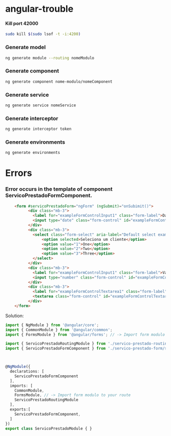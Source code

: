 # angular-trouble

#### Kill port 42000
```bash
sudo kill $(sudo lsof -t -i:4200)
```

### Generate model 

```bash
ng generate module --routing nomeModulo
```

### Generate component 

```bash
ng generate component nome-modulo/nomeComponent
```

### Generate service 

```bash
ng generate service nomeService
```

### Generate interceptor 

```bash
ng generate interceptor token
```

### Generate environments

```bash
ng generate environments
```


# Errors
###  Error occurs in the template of component ServicoPrestadoFormComponent.
```html
    <form #servicoPrestadoForm="ngForm" (ngSubmit)="onSubimit()">
          <div class="mb-3">
            <label for="exampleFormControlInput1" class="form-label">Data</label>
            <input type="date" class="form-control" id="exampleFormControlInput1">
          </div>
          <div class="mb-3">
            <select class="form-select" aria-label="Default select example">
                <option selected>Seleciona um cliente</option>
                <option value="1">One</option>
                <option value="2">Two</option>
                <option value="3">Three</option>
            </select>
          </div>
          <div class="mb-3">
            <label for="exampleFormControlInput1" class="form-label">Valor</label>
            <input type="number" class="form-control" id="exampleFormControlInput1" placeholder="name@example.com">
          </div>
          <div class="mb-3">
            <label for="exampleFormControlTextarea1" class="form-label">Descrição</label>
            <textarea class="form-control" id="exampleFormControlTextarea1" rows="3"></textarea>
          </div>
    </form> 
```
Solution:
```typescript
import { NgModule } from '@angular/core';
import { CommonModule } from '@angular/common';
import { FormsModule } from '@angular/forms'; // -> Import form modulo to your route

import { ServicoPrestadoRoutingModule } from './servico-prestado-routing.module';
import { ServicoPrestadoFormComponent } from './servico-prestado-form/servico-prestado-form.component';



@NgModule({
  declarations: [
    ServicoPrestadoFormComponent
  ],
  imports: [
    CommonModule,
    FormsModule, // -> Import form modulo to your route
    ServicoPrestadoRoutingModule
  ],
  exports:[
    ServicoPrestadoFormComponent,
  ]
})
export class ServicoPrestadoModule { } 
```
